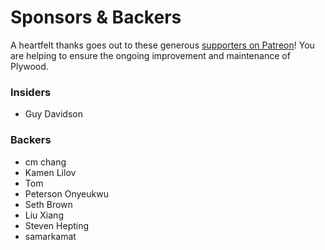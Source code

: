 # Sponsors & Backers

A heartfelt thanks goes out to these generous [supporters on Patreon](https://www.patreon.com/preshing)! You are helping to ensure the ongoing improvement and maintenance of Plywood.

### Insiders

* Guy Davidson

### Backers

* cm chang
* Kamen Lilov
* Tom
* Peterson Onyeukwu
* Seth Brown
* Liu Xiang
* Steven Hepting
* samarkamat
